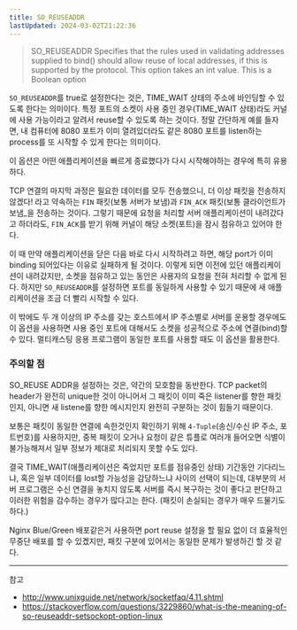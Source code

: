 ```yaml
---
title: SO_REUSEADDR
lastUpdated: 2024-03-02T21:22:36
---
```


> SO_REUSEADDR Specifies that the rules used in validating addresses supplied to bind() should allow reuse of local addresses, if this is supported by the protocol. This option takes an int value. This is a Boolean option

`SO_REUSEADDR`를 true로 설정한다는 것은, TIME_WAIT 상태의 주소에 바인딩할 수 있도록 한다는 의미이다. 특정 포트의 소켓이 사용 중인 경우(TIME_WAIT 상태)라도 커널에 사용 가능이라고 알려서 reuse할 수 있도록 하는 것이다. 정말 간단하게 예를 들자면, 내 컴퓨터에 8080 포트가 이미 열려있더라도 같은 8080 포트를 listen하는 process를 또 시작할 수 있게 한다는 의미이다.

이 옵션은 어떤 애플리케이션을 빠르게 종료했다가 다시 시작해야하는 경우에 특히 유용하다.

TCP 연결의 마지막 과정은 필요한 데이터를 모두 전송했으니, 더 이상 패킷을 전송하지 않겠다! 라고 약속하는 `FIN` 패킷(보통 서버가 보냄)과 `FIN_ACK` 패킷(보통 클라이언트가 보냄_을 전송하는 것이다. 그렇기 때문에 요청을 처리할 서버 애플리케이션이 내려갔다고 하더라도, `FIN_ACK`를 받기 위해 커널이 해당 소켓(포트)을 잠시 점유하고 있어야 한다.

이 때 만약 애플리케이션을 닫은 다음 바로 다시 시작하려고 하면, 해당 port가 이미 binding 되어있다는 이유로 실패하게 될 것이다. 이렇게 되면 이전에 있던 애플리케이션이 내려갔지만, 소켓을 점유하고 있는 동안은 사용자의 요청을 전혀 처리할 수 없게 된다. 하지만 `SO_REUSEADDR`를 설정하면 포트를 동일하게 사용할 수 있기 때문에 새 애플리케이션을 조금 더 빨리 시작할 수 있다.

이 밖에도 두 개 이상의 IP 주소를 갖는 호스트에서 IP 주소별로 서버를 운용할 경우에도 이 옵션을 사용하면 사용 중인 포트에 대해서도 소켓을 성공적으로 주소에 연결(bind)할 수 있다. 멀티캐스팅 응용 프로그램이 동일한 포트를 사용할 때도 이 옵션을 활용한다.

### 주의할 점

SO_REUSE ADDR을 설정하는 것은, 약간의 모호함을 동반한다. TCP packet의 header가 완전히 unique한 것이 아니어서 그 패킷이 이미 죽은 listener를 향한 패킷인지, 아니면 새 listene를 향한 메시지인지 완전히 구분하는 것이 힘들기 때문이다.

보통은 패킷이 동일한 연결에 속한것인지 확인하기 위해 `4-Tuple`(송신/수신 IP 주소, 포트번호)를 사용하지만, 중복 패킷이 오거나 요청이 같은 튜플로 여러개 들어오면 식별이 불가능해져서 일부 정보가 제대로 처리되지 못할 수도 있다.

결국 TIME_WAIT(애플리케이션은 죽었지만 포트를 점유중인 상태) 기간동안 기다리느냐, 혹은 일부 데이터를 lost할 가능성을 감당하느냐 사이의 선택이 되는데, 대부분의 서버 프로그램은 수신 연결을 놓치지 않도록 서버를 즉시 복구하는 것이 좋다고 판단하고 이러한 위험을 감수하는 경우가 많다고는 한다. (패킷이 손실되는 경우가 매우 드물기도 하다.)

Nginx Blue/Green 배포같은거 사용하면 port reuse 설정을 할 필요 없이 더 효율적인 무중단 배포를 할 수 있곘지만, 패킷 구분에 있어서는 동일한 문제가 발생하긴 할 것 같다.


---
 
참고

- http://www.unixguide.net/network/socketfaq/4.11.shtml
- https://stackoverflow.com/questions/3229860/what-is-the-meaning-of-so-reuseaddr-setsockopt-option-linux
